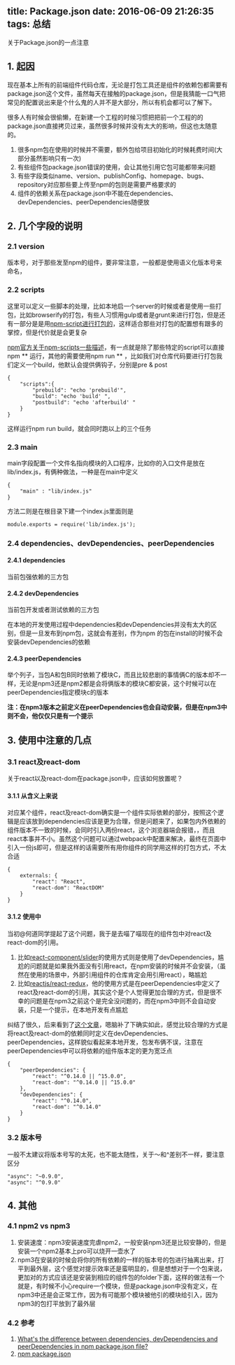title: Package.json
date: 2016-06-09 21:26:35
tags: 总结
---

关于Package.json的一点注意

<!--more-->

## 1. 起因

现在基本上所有的前端组件代码仓库，无论是打包工具还是组件的依赖包都需要有package.json这个文件，虽然每天在接触的package.json，但是我猜能一口气把常见的配置说出来是个什么鬼的人并不是大部分，所以有机会都可以了解下。

很多人有时候会很偷懒，在新建一个工程的时候习惯把把前一个工程的的package.json直接拷贝过来，虽然很多时候并没有太大的影响，但这也太随意的。

1. 很多npm包在使用的时候并不需要，额外包给项目初始化的时候耗费时间(大部分虽然影响只有一次)
2. 有些组件包package.json错误的使用，会让其他引用它包可能都带来问题
3. 有些字段类似name、version、publishConfig、homepage、bugs、repository对应那些要上传至npm的包则是需要严格要求的
4. 组件的依赖关系在package.json中不能在dependencies、devDependencies、peerDependencies随便放

## 2. 几个字段的说明

### 2.1 version

版本号，对于那些发至npm的组件，要非常注意，一般都是使用语义化版本号来命名，


### 2.2 scripts

这里可以定义一些脚本的处理，比如本地启一个server的时候或者是使用一些打包，比如browserify的打包，有些人习惯用gulp或者是grunt来进行打包，但是还有一部分是是用[npm-script进行打包的](http://substack.net/task_automation_with_npm_run)，这样适合那些对打包的配置想有跟多的掌控，但是代价就是会更复杂

[npm官方关于npm-scripts一些描述](https://docs.npmjs.com/misc/scripts)，有一点就是除了那些特定的script可以直接npm \*\* 运行，其他的需要使用npm run \*\* ，比如我们对仓库代码要进行打包我们定义一个build，他默认会提供俩钩子，分别是pre & post

```
{
	"scripts":{
		"prebuild": "echo 'prebuild'",
    	"build": "echo 'build' ",
    	"postbuild": "echo 'afterbuild' "
	}
}
```
这样运行npm run build，就会同时跑以上的三个任务


### 2.3 main

main字段配置一个文件名指向模块的入口程序，比如你的入口文件是放在lib/index.js，有俩种做法，一种是在main中定义

```
{
	"main" : "lib/index.js"
}
```
方法二则是在根目录下建一个index.js里面则是

```
module.exports = require('lib/index.js');
```

### 2.4 dependencies、devDependencies、peerDependencies

#### 2.4.1 dependencies

当前包强依赖的三方包

#### 2.4.2 devDependencies

当前包开发或者测试依赖的三方包

在本地的开发使用过程中dependencies和devDependencies并没有太大的区别，但是一旦发布到npm包，这就会有差别，作为npm 的包在install的时候不会安装devDependencies的依赖

#### 2.4.3 peerDependencies

举个列子，当包A和包B同时依赖了模块C，而且比较悲剧的事情俩C的版本却不一样，无论是npm3还是npm2都是会将俩版本的模块C都安装，这个时候可以在peerDependencies指定模块c的版本

**注：在npm3版本之前定义在peerDependencies也会自动安装，但是在npm3中则不会，他仅仅只是有一个提示**


## 3. 使用中注意的几点


### 3.1 react及react-dom

关于react以及react-dom在package.json中，应该如何放置呢？

#### 3.1.1 从含义上来说

对应某个组件，react及react-dom确实是一个组件实际依赖的部分，按照这个逻辑是应该放到dependencies应该是更为合理，但是问题来了，如果包内外依赖的组件版本不一致的时候，会同时引入两份react，这个浏览器端会报错，，而且react本事并不小。虽然这个问题可以通过webpack中配置来解决，最终在页面中引入一份js即可，但是这样的话需要所有用你组件的同学用这样的打包方式，不太合适

```
{
 	externals: {
        "react": "React",
        "react-dom": "ReactDOM"
    }
}
```

#### 3.1.2 使用中

当初@何道同学提起了这个问题，我于是去喵了喵现在的组件包中对react及react-dom的引用。

1. 比如[react-component/slider](https://github.com/react-component/slider)的使用方式则是使用了devDependencies，尴尬的问题就是如果我外面没有引用react，在npm安装的时候并不会安装，（虽然在使用的场景中，外部引用组件的仓库肯定会用引用react），略尴尬
2. 比如[reactjs/react-redux](https://github.com/reactjs/react-redux)，他的使用方式是在peerDependencies中定义了react及react-dom的引用，其实这个是个人觉得更加合理的方式，但是很不幸的问题是在npm3之前这个是完全没问题的，而在npm3中则不会自动安装，只是一个提示，在本地开发有点尴尬

纠结了很久，后来看到了[这个文章](http://stackoverflow.com/questions/30451556/what-is-the-correct-way-of-adding-a-dependency-to-react-in-your-package-json-for)，嗯脑补了下确实如此，感觉比较合理的方式是将react及react-dom的依赖同时定义在devDependencies、peerDependencies，这样貌似看起来本地开发，包发布俩不误，注意在peerDependencies中可以将依赖的组件版本定的更为宽泛点

```
{
	"peerDependencies": {
    	"react": "^0.14.0 || ^15.0.0",
    	"react-dom": "^0.14.0 || ^15.0.0"
  	},
  	"devDependencies": {
    	"react": "^0.14.0",
    	"react-dom": "^0.14.0"
  	}
}
```


### 3.2 版本号

一般不太建议将版本号写的太死，也不能太随性，关于～和^差别不一样，要注意区分

```
"async": "~0.9.0",
"async": "^0.9.0"
```


## 4. 其他

### 4.1 npm2 vs npm3

1. 安装速度：npm3安装速度完虐npm2，一般安装npm3还是比较安静的，但是安装一个npm2基本上pro可以烧开一壶水了
2. npm3在安装的时候会将你的所有依赖的一样的版本号的包进行抽离出来，打平到最外层，这个感觉对提示效率还是蛮明显的，但是想想对于一个包来说，更加对的方式应该还是安装到相应的组件包的folder下面，这样的做法有一个就是，有时候不小心require一个模块，但是package.json中没有定义，在npm3中还是会正常工作，因为有可能那个模块被他引的模块给引入，因为npm3的包打平放到了最外层


### 4.2 参考

1. [What's the difference between dependencies, devDependencies and peerDependencies in npm package.json file?](http://stackoverflow.com/questions/18875674/whats-the-difference-between-dependencies-devdependencies-and-peerdependencies?rq=1)
2. [npm package.json](https://docs.npmjs.com/files/package.json)

